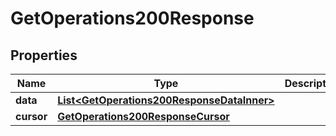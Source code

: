 

# GetOperations200Response


## Properties

| Name | Type | Description | Notes |
|------------ | ------------- | ------------- | -------------|
|**data** | [**List&lt;GetOperations200ResponseDataInner&gt;**](GetOperations200ResponseDataInner.md) |  |  [optional] |
|**cursor** | [**GetOperations200ResponseCursor**](GetOperations200ResponseCursor.md) |  |  [optional] |



